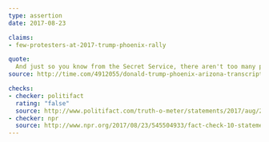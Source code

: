 ```yaml
---
type: assertion
date: 2017-08-23

claims:
- few-protesters-at-2017-trump-phoenix-rally

quote:
  And just so you know from the Secret Service, there aren't too many people outside protesting, OK. That I can tell you.
source: http://time.com/4912055/donald-trump-phoenix-arizona-transcript/

checks:
- checker: politifact
  rating: "false"
  source: http://www.politifact.com/truth-o-meter/statements/2017/aug/23/donald-trump/trumps-false-claim-there-werent-too-many-peop/
- checker: npr
  source: http://www.npr.org/2017/08/23/545504933/fact-check-10-statements-from-trumps-phoenix-speech?utm_medium=RSS&utm_campaign=politicsfactcheck
---
```

